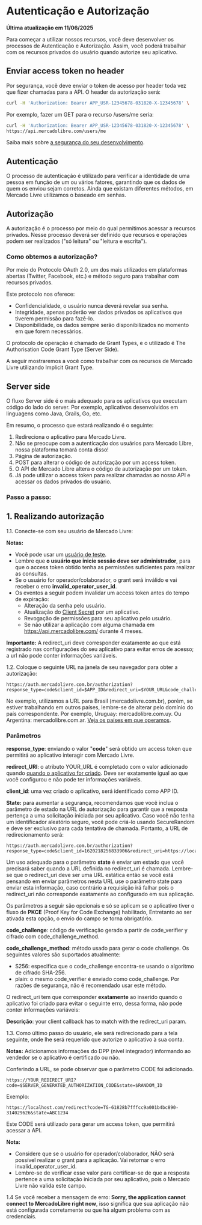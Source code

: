 # Autenticação e Autorização

**Última atualização em 11/06/2025**

Para começar a utilizar nossos recursos, você deve desenvolver os processos de Autenticação e Autorização. Assim, você poderá trabalhar com os recursos privados do usuário quando autorize seu aplicativo.

## Enviar access token no header

Por segurança, você deve enviar o token de acesso por header toda vez que fizer chamadas para a API. O header da autorização será:

```bash
curl -H 'Authorization: Bearer APP_USR-12345678-031820-X-12345678' \
```

Por exemplo, fazer um GET para o recurso /users/me seria:

```bash
curl -H 'Authorization: Bearer APP_USR-12345678-031820-X-12345678' \
https://api.mercadolibre.com/users/me
```

Saiba mais sobre [a segurança do seu desenvolvimento](https://developers.mercadolivre.com.br/pt_br/desenvolvimento-seguro).

## Autenticação

O processo de autenticação é utilizado para verificar a identidade de uma pessoa em função de um ou vários fatores, garantindo que os dados de quem os enviou sejam corretos. Ainda que existam diferentes métodos, em Mercado Livre utilizamos o baseado em senhas.

## Autorização

A autorização é o processo por meio do qual permitimos acessar a recursos privados. Nesse processo deverá ser definido que recursos e operações podem ser realizados ("só leitura" ou "leitura e escrita").

### Como obtemos a autorização?

Por meio do Protocolo OAuth 2.0, um dos mais utilizados em plataformas abertas (Twitter, Facebook, etc.) e método seguro para trabalhar com recursos privados.

Este protocolo nos oferece:

- Confidencialidade, o usuário nunca deverá revelar sua senha.
- Integridade, apenas poderão ver dados privados os aplicativos que tiverem permissão para fazê-lo.
- Disponibilidade, os dados sempre serão disponibilizados no momento em que forem necessários.

O protocolo de operação é chamado de Grant Types, e o utilizado é The Authorisation Code Grant Type (Server Side).

A seguir mostraremos a você como trabalhar com os recursos de Mercado Livre utilizando Implicit Grant Type.

## Server side

O fluxo Server side é o mais adequado para os aplicativos que executam código do lado do server. Por exemplo, aplicativos desenvolvidos em linguagens como Java, Grails, Go, etc.

Em resumo, o processo que estará realizando é o seguinte:

1. Redireciona o aplicativo para Mercado Livre.
2. Não se preocupe com a autenticação dos usuários para Mercado Libre, nossa plataforma tomará conta disso!
3. Página de autorização.
4. POST para alterar o código de autorização por um access token.
5. O API de Mercado Libre altera o código de autorização por um token.
6. Já pode utilizar o access token para realizar chamadas ao nosso API e acessar os dados privados do usuário.

### Passo a passo:

## 1. Realizando autorização

1.1. Conecte-se com seu usuário de Mercado Livre:

**Notas:**
- Você pode usar um [usuário de teste](https://developers.mercadolivre.com.br/pt_br/realizacao-de-testes).
- Lembre que **o usuário que inicie sessão deve ser administrador**, para que o access token obtido tenha as permissões suficientes para realizar as consultas.
- Se o usuário for operador/colaborador, o grant será inválido e vai receber o erro **invalid_operator_user_id**.
- Os eventos a seguir podem invalidar um access token antes do tempo de expiração:
  - Alteração da senha pelo usuário.
  - Atualização do [Client Secret](https://developers.mercadolivre.com.br/pt_br/crie-uma-aplicacao-no-mercado-livre) por um aplicativo.
  - Revogação de permissões para seu aplicativo pelo usuário.
  - Se não utilizar a aplicação com alguma chamada em https://api.mercadolibre.com/ durante 4 meses.

**Importante:**
A redirect_uri deve corresponder exatamente ao que está registrado nas configurações do seu aplicativo para evitar erros de acesso; a url não pode conter informações variáveis.

1.2. Coloque o seguinte URL na janela de seu navegador para obter a autorização:

```
https://auth.mercadolivre.com.br/authorization?response_type=code&client_id=$APP_ID&redirect_uri=$YOUR_URL&code_challenge=$CODE_CHALLENGE&code_challenge_method=$CODE_METHOD
```

No exemplo, utilizamos a URL para Brasil (mercadolivre.com.br), porém, se estiver trabalhando em outros países, lembre-se de alterar pelo domínio do país correspondente. Por exemplo, Uruguay: mercadolibre.com.uy. Ou Argentina: mercadolibre.com.ar. [Veja os países em que operamos](https://developers.mercadolivre.com.br/pt_br/localizacao-e-moedas).

### Parâmetros

**response_type**: enviando o valor "**code**" será obtido um access token que permitirá ao aplicativo interagir com Mercado Livre.

**redirect_URI**: o atributo YOUR_URL é completado com o valor adicionado quando [quando o aplicativo for criado](https://developers.mercadolivre.com.br/pt_br/crie-uma-aplicacao-no-mercado-livre). Deve ser exatamente igual ao que você configurou e não pode ter informações variáveis.

**client_id**: uma vez criado o aplicativo, será identificado como APP ID.

**State:** para aumentar a segurança, recomendamos que você inclua o parâmetro de estado na URL de autorização para garantir que a resposta pertença a uma solicitação iniciada por seu aplicativo.
Caso você não tenha um identificador aleatório seguro, você pode criá-lo usando SecureRandom e deve ser exclusivo para cada tentativa de chamada.
Portanto, a URL de redirecionamento será:

```
https://auth.mercadolivre.com.br/authorization?response_type=code&client_id=1620218256833906&redirect_uri=https://localhost.com/redirect&state=$12345
```

Um uso adequado para o parâmetro **state** é enviar um estado que você precisará saber quando a URL definida no redirect_uri é chamada. Lembre-se que o redirect_uri deve ser uma URL estática então se você está pensando em enviar parâmetros nesta URL use o parâmetro state para enviar esta informação, caso contrário a requisição irá falhar pois o redirect_uri não corresponde exatamente ao configurado em sua aplicação.

Os parâmetros a seguir são opcionais e só se aplicam se o aplicativo tiver o fluxo de **PKCE** (Proof Key for Code Exchange) habilitado, Entretanto ao ser ativada esta opção, o envio do campo se torna obrigatório.

**code_challenge**: código de verificação gerado a partir de code_verifier y cifrado com code_challenge_method.

**code_challenge_method**: método usado para gerar o code challenge. Os seguintes valores são suportados atualmente:

- S256: especifica que o code_challenge encontra-se usando o algoritmo de cifrado SHA-256.
- plain: o mesmo code_verifier é enviado como code_challenge. Por razões de segurança, não é recomendado usar este método.

O redirect_uri tem que corresponder **exatamente** ao inserido quando o aplicativo foi criado para evitar o seguinte erro, dessa forma, não pode conter informações variáveis:

**Descrição**: your client callback has to match with the redirect_uri param.

1.3. Como último passo do usuário, ele será redirecionado para a tela seguinte, onde lhe será requerido que autorize o aplicativo à sua conta.

**Notas:**
Adicionamos informações do DPP (nível integrador) informando ao vendedor se o aplicativo é certificado ou não.

Conferindo a URL, se pode observar que o parâmetro CODE foi adicionado.

```
https://YOUR_REDIRECT_URI?code=$SERVER_GENERATED_AUTHORIZATION_CODE&state=$RANDOM_ID
```

Exemplo:

```
https://localhost.com/redirect?code=TG-61828b7fffcc9a001b4bc890-314029626&state=ABC1234
```

Este CODE será utilizado para gerar um access token, que permitirá acessar a API.

**Nota:**
- Considere que se o usuário for operador/colaborador, NÃO será possível realizar o grant para a aplicação. Vai retornar o erro invalid_operator_user_id.
- Lembre-se de verificar esse valor para certificar-se de que a resposta pertence a uma solicitação iniciada por seu aplicativo, pois o Mercado Livre não valida este campo.

1.4 Se você receber a mensagem de erro: **Sorry, the application cannot connect to MercadoLibre right now**, isso significa que sua aplicação não está configurada corretamente ou que há algum problema com as credenciais.

